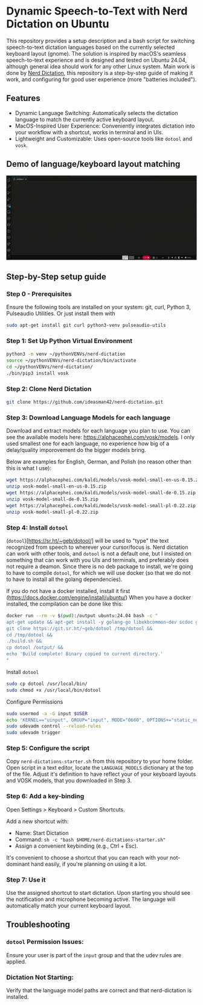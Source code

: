 # Dynamic Speech-to-Text with Nerd Dictation on Ubuntu

This repository provides a setup description and a bash script for switching speech-to-text dictation languages based on the currently selected keyboard layout (gnome). The solution is inspired by macOS's seamless speech-to-text experience and is designed and tested on Ubuntu 24.04, although general idea should work for any other Linux system. Main work is done by [Nerd Dictation](https://github.com/ideasman42/nerd-dictation), this repository is a step-by-step guide of making it work, and configuring for good user experience (more "batteries included").

## Features
- Dynamic Language Switching: Automatically selects the dictation language to match the currently active keyboard layout.
- MacOS-Inspired User Experience: Conveniently integrates dictation into your workflow with a shortcut, works in terminal and in UIs.
- Lightweight and Customizable: Uses open-source tools like `dotool` and `vosk`. 
## Demo of language/keyboard layout matching
![demo](./demo.gif)
## Step-by-Step setup guide
### Step 0 - Prerequisites
Ensure the following tools are installed on your system: git, curl, Python 3, Pulseaudio Utilities. Or just install them with   

```bash
sudo apt-get install git curl python3-venv pulseaudio-utils
```
### Step 1: Set Up Python Virtual Environment
```bash
python3 -m venv ~/pythonVENVs/nerd-dictation
source ~/pythonVENVs/nerd-dictation/bin/activate
cd ~/pythonVENVs/nerd-dictation/
./bin/pip3 install vosk
```
### Step 2: Clone Nerd Dictation

```bash
git clone https://github.com/ideasman42/nerd-dictation.git
```
  
### Step 3: Download Language Models for each language
Download and extract models for each language you plan to use.
You can see the available models here: https://alphacephei.com/vosk/models. I only used smallest one for each language, no experience how big of a delay/quality imporovement do the bigger models bring.

Below are examples for English, German, and Polish (no reason other than this is what I use):
```bash
wget https://alphacephei.com/kaldi/models/vosk-model-small-en-us-0.15.zip
unzip vosk-model-small-en-us-0.15.zip
wget https://alphacephei.com/kaldi/models/vosk-model-small-de-0.15.zip
unzip vosk-model-small-de-0.15.zip
wget https://alphacephei.com/kaldi/models/vosk-model-small-pl-0.22.zip
unzip vosk-model-small-pl-0.22.zip
```
### Step 4: Install `dotool`

(`dotool`)[https://sr.ht/~geb/dotool/] will be used to "type" the text recognized from speech to wherever your cursor/focus is. Nerd dictation can work with other tools, and `dotool` is not a default one, but I insisted on something that can work with you UIs and terminals, and preferably does not require a deamon.
Since there is no deb package to install, we're going to have to compile `dotool`, for which we will use docker (so that we do not to have to install all the golang dependencies).

If you do not have a docker installed, install it first (https://docs.docker.com/engine/install/ubuntu/)
When you have a docker installed, the compilation can be done like this:
```bash 
docker run --rm -v $(pwd):/output ubuntu:24.04 bash -c "
apt-get update && apt-get install -y golang-go libxkbcommon-dev scdoc git ca-certificates &&
git clone https://git.sr.ht/~geb/dotool /tmp/dotool &&
cd /tmp/dotool &&
./build.sh &&
cp dotool /output/ &&
echo 'Build complete! Binary copied to current directory.'
"
```
Install `dotool`
```bash
sudo cp dotool /usr/local/bin/
sudo chmod +x /usr/local/bin/dotool
```
Configure Permissions
```bash
sudo usermod -a -G input $USER
echo 'KERNEL=="uinput", GROUP="input", MODE="0660", OPTIONS+="static_node=uinput"' | sudo tee /etc/udev/rules.d/60-dotool.rules
sudo udevadm control --reload-rules
sudo udevadm trigger
```
### Step 5: Configure the script
Copy `nerd-dictations-starter.sh` from this repository to your home folder. Open script in a text editor, locate the `LANGUAGE_MODELS` dictionary at the top of the file. Adjust it's definition to have reflect your of your keyboard layouts and VOSK models, that you downloaded in Step 3.

### Step 6: Add a key-binding
Open Settings > Keyboard > Custom Shortcuts.

Add a new shortcut with:

- Name: Start Dictation
- Command: `sh -c "bash $HOME/nerd-dictations-starter.sh"`
- Assign a convenient keybinding (e.g., Ctrl + Esc). 

It's convenient to choose a shortcut that you can reach with your not-dominant hand easily, if you're planning on using it a lot.
### Step 7: Use it
Use the assigned shortcut to start dictation. Upon starting you should see the notification and microphone becoming active. The language will automatically match your current keyboard layout.

## Troubleshooting

### `dotool` Permission Issues:

Ensure your user is part of the `input` group and that the udev rules are applied.

### Dictation Not Starting:

Verify that the language model paths are correct and that nerd-dictation is installed.
